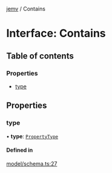 [jemv](../README.md) / Contains

# Interface: Contains

## Table of contents

### Properties

- [type](Contains.md#type)

## Properties

### type

• **type**: [`PropertyType`](../enums/PropertyType.md)

#### Defined in

[model/schema.ts:27](https://github.com/FlavioLionelRita/jemv/blob/b3abfe7/src/lib/model/schema.ts#L27)
